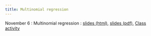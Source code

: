 ```yaml
---
title: Multinomial regression
---
```


November 6
: Multinomial regression
  : [slides (html)](https://sta712-f23.github.io/slides/lecture_29.html), [slides (pdf)](https://sta712-f23.github.io/slides/lecture_29.pdf), [Class activity](https://sta712-f23.github.io/class_activities/ca_lecture_29.html)
